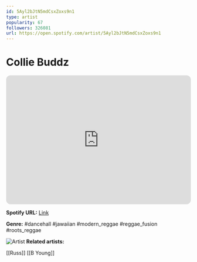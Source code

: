 ```yaml
---
id: 5Ayl2bJtN5mdCsxZoxs9n1
type: artist
popularity: 67
followers: 326081
url: https://open.spotify.com/artist/5Ayl2bJtN5mdCsxZoxs9n1
---
```

# Collie Buddz

<iframe style="border-radius:12px" src="https://open.spotify.com/embed/artist/5Ayl2bJtN5mdCsxZoxs9n1" width="100%" height="352" frameBorder="0" allowfullscreen="" allow="autoplay; clipboard-write; encrypted-media; fullscreen; picture-in-picture" loading="lazy"></iframe>

**Spotify URL:** [Link](https://open.spotify.com/artist/5Ayl2bJtN5mdCsxZoxs9n1)

**Genre:**  #dancehall #jawaiian #modern_reggae #reggae_fusion #roots_reggae

![Artist](https://i.scdn.co/image/ab6761610000e5eb72d66c53b820c01e170f95fb)
**Related artists:**

[[Russ]]
[[B Young]]
